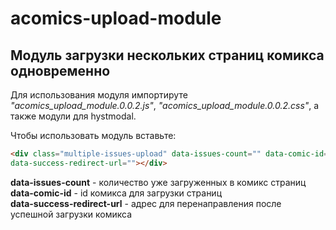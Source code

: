# acomics-upload-module

## Модуль загрузки нескольких страниц комикса одновременно

Для использования модуля импортируте _"acomics_upload_module.0.0.2.js"_, _"acomics_upload_module.0.0.2.css"_, а также модули для hystmodal.  

Чтобы использовать модуль вставьте:  
```html
<div class="multiple-issues-upload" data-issues-count="" data-comic-id=""
data-success-redirect-url=""></div>
```

**data-issues-count** - количество уже загруженных в комикс страниц  
**data-comic-id** - id комикса для загрузки страниц  
**data-success-redirect-url** - адрес для перенаправления после успешной загрузки комикса
